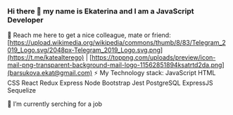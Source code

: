 ### Hi there 👋 my name is Ekaterina and I am a JavaScript Developer

🔎 Reach me here to get a nice colleague, mate or friend:
[https://upload.wikimedia.org/wikipedia/commons/thumb/8/83/Telegram_2019_Logo.svg/2048px-Telegram_2019_Logo.svg.png](https://t.me/katealterego) | [https://toppng.com/uploads/preview/icon-mail-png-transparent-background-mail-logo-11562851894ksatrtd2da.png](barsukova.ekat@gmail.com)
⚡ My Technology stack:
JavaScript HTML CSS React Redux Express Node 
Bootstrap Jest PostgreSQL ExpressJS Sequelize

🧠 I’m currently serching for a job
